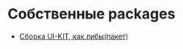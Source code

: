 # Собственные packages

- [Сборка UI-KIT, как либы(пакет)](https://github.com/cossack-don/tree-shaking-vue-lib)
